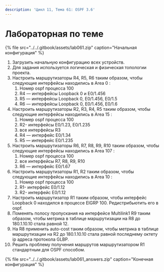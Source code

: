 ```yaml
---
description: 'Цикл 11, Тема 61: OSPF 3.6'
---
```


# Лабораторная по теме

{% file src="../../.gitbook/assets/lab061.zip" caption="Начальная конфигурация" %}

1. Загрузить начальную конфигурацию всех устройств.
2. Для задания используется логическая и физическая топологии проекта.
3. Настроить маршрутизаторы R4, R5, R6 таким образом, чтобы следующие интерфейсы находились в Area 0 :
   1. Номер ospf процесса 100
   2. R4 — интерфейсы Loopback 0 и E0/1.456
   3. R5 — интерфейсы Loopback 0, E0/1.456, E0/1.5
   4. R6 — интерфейсы Loopback 0, E0/1.456, E0/1.6
4. Настроить маршрутизаторы R2, R3, R4, R5 таким образом, чтобы следующие интерфейсы находились в Area 15 :
   1. Номер ospf процесса 100
   2. R2-  интерфейсы E0/1.23,  E0/1.235
   3. все интерфейсы R3
   4. R4 — интерфейс E0/1.34
   5. R5 — интерфейс E0/1.235
5. Настроить маршрутизаторы R6, R7, R8, R9, R10 таким образом, чтобы следующие интерфейсы находились в Area 107 :
   1. Номер ospf процесса 100
   2. все интерфейсы R7, R8, R9, R10
   3. R6 — интерфейс E0/1.67
6. Настроить маршрутизаторы R1, R2 таким образом, чтобы следующие интерфейсы находились в Area 10 :
   1. Номер ospf процесса 100
   2. R1- интерфейс E0/1.12
   3. R2- интерфейс E0/1.12
7. Настроить маршрутизатор R1 таким образом, чтобы интерфейс Loopback 0 находился в процессе EIGRP 100. Редистрибьютить его в ospf.
8. Поменять полосу пропускания на интерфейсе Multilink1 R9 таким образом, чтобы метрика в таблице маршрутизации на R8 до 180.1.10.10 стала равной 12.
9. На R8 применить auto-cost таким образом, чтобы метрика в таблице маршрутизации на R2 до 180.1.10.10 стала равной последнему октету ip адреса протокола GLBP.
10. Решить проблему получения маршрутов маршрутизатором R1 стандартным для OSPF способом.

{% file src="../../.gitbook/assets/lab061\_answers.zip" caption="Конечная конфигурация" %}

